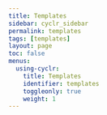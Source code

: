 ```yaml
---
title: Templates
sidebar: cyclr_sidebar
permalink: templates
tags: [templates]
layout: page
toc: false
menus:
  using-cyclr:
    title: Templates
    identifier: templates
    toggleonly: true
    weight: 1
---
```

